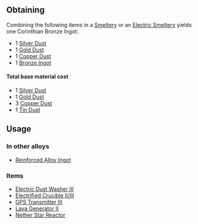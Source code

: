 
## Obtaining

Combining the following items in a [Smeltery](https://github.com/Slimefun/Slimefun4/wiki/Smeltery) or an [Electric Smeltery](https://github.com/Slimefun/Slimefun4/wiki/Electric-Smeltery) yields one Corinthian Bronze Ingot:

* 1 [Silver Dust](https://github.com/Slimefun/Slimefun4/wiki/Silver-Dust)
* 1 [Gold Dust](https://github.com/Slimefun/Slimefun4/wiki/Gold-Dust)
* 1 [Copper Dust](https://github.com/Slimefun/Slimefun4/wiki/Copper-Dust)
* 1 [Bronze Ingot](https://github.com/Slimefun/Slimefun4/wiki/Bronze-Ingot)

#### Total base material cost

* 1 [Silver Dust](https://github.com/Slimefun/Slimefun4/wiki/Silver-Dust)
* 1 [Gold Dust](https://github.com/Slimefun/Slimefun4/wiki/Gold-Dust)
* 3 [Copper Dust](https://github.com/Slimefun/Slimefun4/wiki/Copper-Dust)
* 1 [Tin Dust](https://github.com/Slimefun/Slimefun4/wiki/Tin-Dust)

## Usage

### In other alloys

* [Reinforced Alloy Ingot](https://github.com/Slimefun/Slimefun4/wiki/Reinforced-Alloy-Ingot)

### Items

* [Electric Dust Washer III](https://github.com/Slimefun/Slimefun4/wiki/Electric-Dust-Washer)
* [Electrified Crucible II/III](https://github.com/Slimefun/Slimefun4/wiki/Electrified-Crucible)
* [GPS Transmitter III](https://github.com/Slimefun/Slimefun4/wiki/GPS-Transmitter)
* [Lava Generator II](https://github.com/Slimefun/Slimefun4/wiki/Lava-Generator)
* [Nether Star Reactor](https://github.com/Slimefun/Slimefun4/wiki/Reactors)
